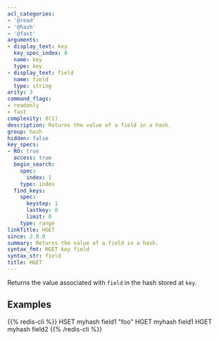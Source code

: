 ```yaml
---
acl_categories:
- '@read'
- '@hash'
- '@fast'
arguments:
- display_text: key
  key_spec_index: 0
  name: key
  type: key
- display_text: field
  name: field
  type: string
arity: 3
command_flags:
- readonly
- fast
complexity: O(1)
description: Returns the value of a field in a hash.
group: hash
hidden: false
key_specs:
- RO: true
  access: true
  begin_search:
    spec:
      index: 1
    type: index
  find_keys:
    spec:
      keystep: 1
      lastkey: 0
      limit: 0
    type: range
linkTitle: HGET
since: 2.0.0
summary: Returns the value of a field in a hash.
syntax_fmt: HGET key field
syntax_str: field
title: HGET
---
```

Returns the value associated with `field` in the hash stored at `key`.

## Examples

{{% redis-cli %}}
HSET myhash field1 "foo"
HGET myhash field1
HGET myhash field2
{{% /redis-cli %}}

